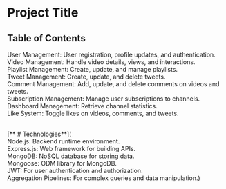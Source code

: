 # Project Title


## Table of Contents<br>
User Management: User registration, profile updates, and authentication.<br>
Video Management: Handle video details, views, and interactions.<br>
Playlist Management: Create, update, and manage playlists.<br>
Tweet Management: Create, update, and delete tweets.<br>
Comment Management: Add, update, and delete comments on videos and tweets.<br>
Subscription Management: Manage user subscriptions to channels.<br>
Dashboard Management: Retrieve channel statistics.<br>
Like System: Toggle likes on videos, comments, and tweets.<br>

<br>
[ **
# Technologies**](<br>
Node.js: Backend runtime environment.<br>
Express.js: Web framework for building APIs.<br>
MongoDB: NoSQL database for storing data.<br>
Mongoose: ODM library for MongoDB.<br>
JWT: For user authentication and authorization.<br>
Aggregation Pipelines: For complex queries and data manipulation.)<br>


